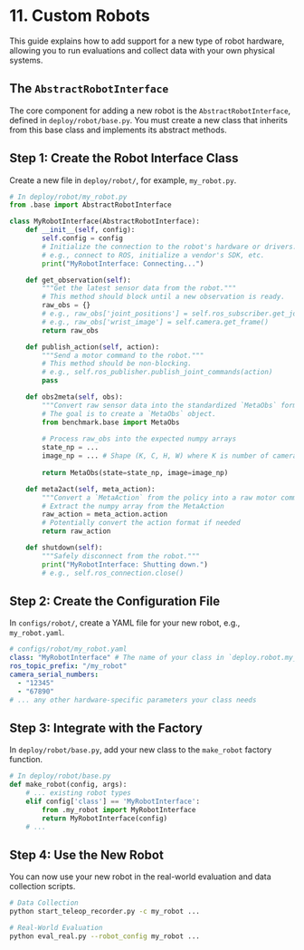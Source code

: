# 11. Custom Robots

This guide explains how to add support for a new type of robot hardware, allowing you to run evaluations and collect data with your own physical systems.

## The `AbstractRobotInterface`

The core component for adding a new robot is the `AbstractRobotInterface`, defined in `deploy/robot/base.py`. You must create a new class that inherits from this base class and implements its abstract methods.

## Step 1: Create the Robot Interface Class

Create a new file in `deploy/robot/`, for example, `my_robot.py`.

```python
# In deploy/robot/my_robot.py
from .base import AbstractRobotInterface

class MyRobotInterface(AbstractRobotInterface):
    def __init__(self, config):
        self.config = config
        # Initialize the connection to the robot's hardware or drivers.
        # e.g., connect to ROS, initialize a vendor's SDK, etc.
        print("MyRobotInterface: Connecting...")

    def get_observation(self):
        """Get the latest sensor data from the robot."""
        # This method should block until a new observation is ready.
        raw_obs = {}
        # e.g., raw_obs['joint_positions'] = self.ros_subscriber.get_joint_states()
        # e.g., raw_obs['wrist_image'] = self.camera.get_frame()
        return raw_obs

    def publish_action(self, action):
        """Send a motor command to the robot."""
        # This method should be non-blocking.
        # e.g., self.ros_publisher.publish_joint_commands(action)
        pass

    def obs2meta(self, obs):
        """Convert raw sensor data into the standardized `MetaObs` format."""
        # The goal is to create a `MetaObs` object.
        from benchmark.base import MetaObs
        
        # Process raw_obs into the expected numpy arrays
        state_np = ...
        image_np = ... # Shape (K, C, H, W) where K is number of cameras
        
        return MetaObs(state=state_np, image=image_np)

    def meta2act(self, meta_action):
        """Convert a `MetaAction` from the policy into a raw motor command."""
        # Extract the numpy array from the MetaAction
        raw_action = meta_action.action
        # Potentially convert the action format if needed
        return raw_action

    def shutdown(self):
        """Safely disconnect from the robot."""
        print("MyRobotInterface: Shutting down.")
        # e.g., self.ros_connection.close()
```

## Step 2: Create the Configuration File

In `configs/robot/`, create a YAML file for your new robot, e.g., `my_robot.yaml`.

```yaml
# configs/robot/my_robot.yaml
class: "MyRobotInterface" # The name of your class in `deploy.robot.my_robot`
ros_topic_prefix: "/my_robot"
camera_serial_numbers:
  - "12345"
  - "67890"
# ... any other hardware-specific parameters your class needs
```

## Step 3: Integrate with the Factory

In `deploy/robot/base.py`, add your new class to the `make_robot` factory function.

```python
# In deploy/robot/base.py
def make_robot(config, args):
    # ... existing robot types
    elif config['class'] == 'MyRobotInterface':
        from .my_robot import MyRobotInterface
        return MyRobotInterface(config)
    # ...
```

## Step 4: Use the New Robot

You can now use your new robot in the real-world evaluation and data collection scripts.

```bash
# Data Collection
python start_teleop_recorder.py -c my_robot ...

# Real-World Evaluation
python eval_real.py --robot_config my_robot ...
```
